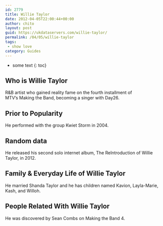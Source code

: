 ```yaml
---
id: 2779
title: Willie Taylor
date: 2012-04-05T22:00:44+00:00
author: chito
layout: post
guid: https://ukdataservers.com/willie-taylor/
permalink: /04/05/willie-taylor
tags:
 - show love
category: Guides
---
```


* some text
{: toc}
          
          
## Who is  Willie Taylor
                  
                  
                  
R&B artist who gained reality fame on the fourth installment of MTV&#8217;s Making the Band, becoming a singer with Day26.
                  
                
                
                
## Prior to Popularity 
                  
                  
                  
He performed with the group Kwiet Storm in 2004.
                  
                
                
                
## Random data 
                  
                  
                  
He released his second solo internet album, The ReIntroduction of Willie Taylor, in 2012.
                  
                
                
                
## Family & Everyday Life of Willie Taylor
                  
                  
                  
He married Shanda Taylor and he has children named Kavion, Layla-Marie, Kash, and Willoh.
                  
                
                
                
## People Related With  Willie Taylor
                  
                  
                  
He was discovered by Sean Combs on Making the Band 4.
                  
                
              
            
          
          
          
    
    
  
